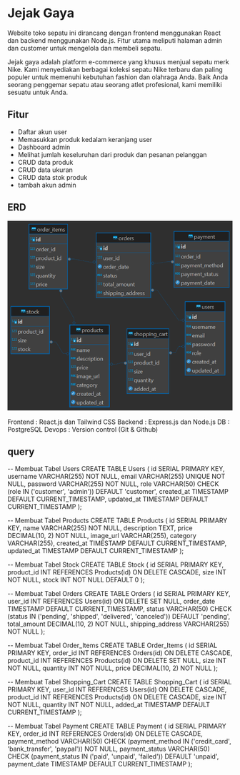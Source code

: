 # Jejak Gaya

Website toko sepatu ini dirancang dengan frontend menggunakan React dan backend menggunakan Node.js. Fitur utama meliputi halaman admin dan customer untuk mengelola dan membeli sepatu.

Jejak gaya adalah platform e-commerce yang khusus menjual sepatu merk Nike. Kami menyediakan berbagai koleksi sepatu Nike terbaru dan paling populer untuk memenuhi kebutuhan fashion dan olahraga Anda. Baik Anda seorang penggemar sepatu atau seorang atlet profesional, kami memiliki sesuatu untuk Anda.

## Fitur

- Daftar akun user
- Memasukkan produk kedalam keranjang user
- Dashboard admin
- Melihat jumlah keseluruhan dari produk dan pesanan pelanggan
- CRUD data produk
- CRUD data ukuran
- CRUD data stok produk
- tambah akun admin

## ERD

![alt text](erd_jejak_gaya.png)

Frontend : React.js dan Tailwind CSS
Backend : Express.js dan Node.js
DB : PostgreSQL
Devops : Version control (Git & Github)

## query

-- Membuat Tabel Users
CREATE TABLE Users (
    id SERIAL PRIMARY KEY,
    username VARCHAR(255) NOT NULL,
    email VARCHAR(255) UNIQUE NOT NULL,
    password VARCHAR(255) NOT NULL,
    role VARCHAR(50) CHECK (role IN ('customer', 'admin')) DEFAULT 'customer',
    created_at TIMESTAMP DEFAULT CURRENT_TIMESTAMP,
    updated_at TIMESTAMP DEFAULT CURRENT_TIMESTAMP
);

-- Membuat Tabel Products
CREATE TABLE Products (
    id SERIAL PRIMARY KEY,
    name VARCHAR(255) NOT NULL,
    description TEXT,
    price DECIMAL(10, 2) NOT NULL,
    image_url VARCHAR(255),
    category VARCHAR(255),
    created_at TIMESTAMP DEFAULT CURRENT_TIMESTAMP,
    updated_at TIMESTAMP DEFAULT CURRENT_TIMESTAMP
);

-- Membuat Tabel Stock
CREATE TABLE Stock (
    id SERIAL PRIMARY KEY,
    product_id INT REFERENCES Products(id) ON DELETE CASCADE,
    size INT NOT NULL,
    stock INT NOT NULL DEFAULT 0
);

-- Membuat Tabel Orders
CREATE TABLE Orders (
    id SERIAL PRIMARY KEY,
    user_id INT REFERENCES Users(id) ON DELETE SET NULL,
    order_date TIMESTAMP DEFAULT CURRENT_TIMESTAMP,
    status VARCHAR(50) CHECK (status IN ('pending', 'shipped', 'delivered', 'canceled')) DEFAULT 'pending',
    total_amount DECIMAL(10, 2) NOT NULL,
    shipping_address VARCHAR(255) NOT NULL
);

-- Membuat Tabel Order_Items
CREATE TABLE Order_Items (
    id SERIAL PRIMARY KEY,
    order_id INT REFERENCES Orders(id) ON DELETE CASCADE,
    product_id INT REFERENCES Products(id) ON DELETE SET NULL,
    size INT NOT NULL,
    quantity INT NOT NULL,
    price DECIMAL(10, 2) NOT NULL
);


-- Membuat Tabel Shopping_Cart
CREATE TABLE Shopping_Cart (
    id SERIAL PRIMARY KEY,
    user_id INT REFERENCES Users(id) ON DELETE CASCADE,
    product_id INT REFERENCES Products(id) ON DELETE CASCADE,
    size INT NOT NULL,
    quantity INT NOT NULL,
    added_at TIMESTAMP DEFAULT CURRENT_TIMESTAMP
);

-- Membuat Tabel Payment
CREATE TABLE Payment (
    id SERIAL PRIMARY KEY,
    order_id INT REFERENCES Orders(id) ON DELETE CASCADE,
    payment_method VARCHAR(50) CHECK (payment_method IN ('credit_card', 'bank_transfer', 'paypal')) NOT NULL,
    payment_status VARCHAR(50) CHECK (payment_status IN ('paid', 'unpaid', 'failed')) DEFAULT 'unpaid',
    payment_date TIMESTAMP DEFAULT CURRENT_TIMESTAMP
);



